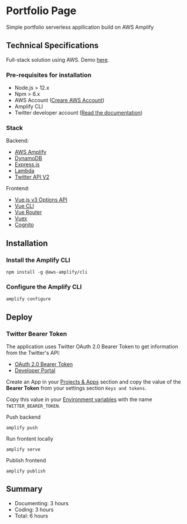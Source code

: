 # Portfolio Page

Simple portfolio serverless appllication build on AWS Amplify

## Technical Specifications

Full-stack solution using AWS. Demo [here](https://www.loom.com/share/02603783d2774206b8c5d6204b1c4f6c).

### Pre-requisites for installation

- Node.js > 12.x
- Npm > 6.x
- AWS Account ([Creare AWS Account](https://portal.aws.amazon.com/billing/signup?redirect_url=https%3A%2F%2Faws.amazon.com%2Fregistration-confirmation#/start))
- Amplify CLI
- Twitter developer account ([Read the documentation](https://developer.twitter.com/en/docs/getting-started))

### Stack

Backend:

- [AWS Amplify](https://aws.amazon.com/amplify/)
- [DynamoDB](https://aws.amazon.com/dynamodb/)
- [Express.js](https://expressjs.com/)
- [Lambda](https://aws.amazon.com/lambda/)
- [Twitter API V2](https://developer.twitter.com/en/docs/twitter-api)

Frontend:

- [Vue.js v3 Options API](https://vuejs.org/)
- [Vue CLI](https://cli.vuejs.org/)
- [Vue Router](https://router.vuejs.org/)
- [Vuex](https://vuex.vuejs.org/)
- [Cognito](https://aws.amazon.com/cognito/)

## Installation

### Install the Amplify CLI

```
npm install -g @aws-amplify/cli
```

### Configure the Amplify CLI

```
amplify configure
```

## Deploy

### Twitter Bearer Token

The application uses Twitter OAuth 2.0 Bearer Token to get information from the Twitter's API:

- [OAuth 2.0 Bearer Token](https://developer.twitter.com/en/docs/authentication/oauth-2-0)
- [Developer Portal](https://developer.twitter.com/en/portal/dashboard)

Create an App in your [Projects & Apps](https://developer.twitter.com/en/portal/projects-and-apps) section and copy the value of the **Bearer Token** from your settings section `Keys and tokens`.

Copy this value in your [Environment variables](https://docs.aws.amazon.com/amplify/latest/userguide/environment-variables.html) with the name `TWITTER_BEARER_TOKEN`.

Push backend

```
amplify push
```

Run frontent locally

```
amplify serve
```

Publish frontend

```
amplify publish
```

## Summary

- Documenting: 3 hours
- Coding: 3 hours
- Total: 6 hours
